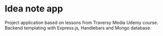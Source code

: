 # Idea note app

Project application based on lessons from Traversy Media Udemy course. Backend templating with Express.js, Handlebars and Mongo database.
